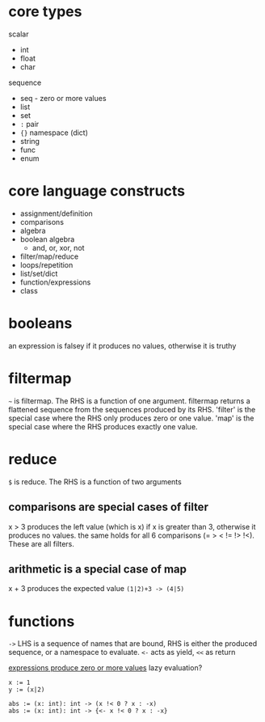 # core types
scalar
* int
* float
* char

sequence
* seq - zero or more values
* list
* set
* `:` pair
* `{}` namespace (dict)
* string
* func
* enum
# core language constructs
* assignment/definition
* comparisons
* algebra
* boolean algebra
    * and, or, xor, not
* filter/map/reduce
* loops/repetition
* list/set/dict
* function/expressions
* class
# booleans
an expression is falsey if it produces no values, otherwise it is truthy
# filtermap
`~` is filtermap. The RHS is a function of one argument.
filtermap returns a flattened sequence from the sequences produced by its RHS.
'filter' is the special case where the RHS only produces zero or one value.
'map' is the special case where the RHS produces exactly one value.

# reduce
`$` is reduce. The RHS is a function of two arguments

## comparisons are special cases of filter
x > 3 produces the left value (which is x) if x is greater than 3, otherwise it produces no values.
the same holds for all 6 comparisons (= > < != !> !<). These are all filters.
## arithmetic is a special case of map
x + 3 produces the expected value `(1|2)+3 -> (4|5)`

# functions
`->` LHS is a sequence of names that are bound, RHS is either the produced sequence, or a namespace to evaluate.
`<-` acts as yield, `<<` as return

[expressions produce zero or more values](https://simon.peytonjones.org/assets/pdfs/haskell-exchange-22.pdf)
lazy evaluation?
```
x := 1
y := (x|2)

abs := (x: int): int -> (x !< 0 ? x : -x)
abs := (x: int): int -> {<- x !< 0 ? x : -x}
```
